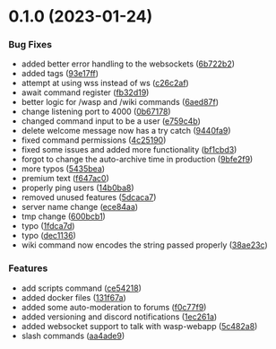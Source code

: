 # 0.1.0 (2023-01-24)


### Bug Fixes

* added better error handling to the websockets ([6b722b2](https://github.com/Torwent/wasp-discord/commit/6b722b23925d0338197e4521febc32c6ea2a67ee))
* added tags ([93e17ff](https://github.com/Torwent/wasp-discord/commit/93e17ffaa7b130d490afc61aecf6e4da58ebc4f5))
* attempt at using wss instead of ws ([c26c2af](https://github.com/Torwent/wasp-discord/commit/c26c2af399a61fa40e3c9de92f697d05cb7cc8f1))
* await command register ([fb32d19](https://github.com/Torwent/wasp-discord/commit/fb32d19b83cc42897303576d1bdb3256bf2b8228))
* better logic for /wasp and /wiki commands ([6aed87f](https://github.com/Torwent/wasp-discord/commit/6aed87f8b4acf52b76b290b9facd3ddd8fb375d2))
* change listening port to 4000 ([0b67178](https://github.com/Torwent/wasp-discord/commit/0b67178976face1031ca907fc5e3810b194787a4))
* changed command input to be a user ([e759c4b](https://github.com/Torwent/wasp-discord/commit/e759c4bee0c400970d0135e2ac6249810fad733e))
* delete welcome message now has a try catch ([9440fa9](https://github.com/Torwent/wasp-discord/commit/9440fa9dbbf658402e05e59cd27938339c713b7f))
* fixed command permissions ([4c25190](https://github.com/Torwent/wasp-discord/commit/4c251902023d6a236de434ffacc6987d69cbf869))
* fixed some issues and added more functionality ([bf1cbd3](https://github.com/Torwent/wasp-discord/commit/bf1cbd388c39e1845199b48769b92286d6ae4159))
* forgot to change the auto-archive time in production ([9bfe2f9](https://github.com/Torwent/wasp-discord/commit/9bfe2f98b5d7a897ae4a4c1599beeddfbc879af6))
* more typos ([5435bea](https://github.com/Torwent/wasp-discord/commit/5435beafa6c53fc2e4b51faae792a8f3283b8571))
* premium text ([f647ac0](https://github.com/Torwent/wasp-discord/commit/f647ac0a01d69a145ade8bf0ace0a1b9144d795b))
* properly ping users ([14b0ba8](https://github.com/Torwent/wasp-discord/commit/14b0ba838a38f4f257bf3f66cbbc20adf83c0a1d))
* removed unused features ([5dcaca7](https://github.com/Torwent/wasp-discord/commit/5dcaca7fadfb6eebec040489dd7083c484c78f4c))
* server name change ([ece84aa](https://github.com/Torwent/wasp-discord/commit/ece84aafdbed89e5552371a3d15e6132ee73fc55))
* tmp change ([600bcb1](https://github.com/Torwent/wasp-discord/commit/600bcb1fa21ac12fe4413bd64f8bb6b5988883cf))
* typo ([1fdca7d](https://github.com/Torwent/wasp-discord/commit/1fdca7d8d8179e55093c6e3af1ffa224f02ba907))
* typo ([dec1136](https://github.com/Torwent/wasp-discord/commit/dec1136feed36ed3c867e06537b804e7536c3c8f))
* wiki command now encodes the string passed properly ([38ae23c](https://github.com/Torwent/wasp-discord/commit/38ae23cc006bd256166568ab70d9cfd8989834a1))


### Features

* add scripts command ([ce54218](https://github.com/Torwent/wasp-discord/commit/ce5421895d653e66cf33408d55751ab9091ad7be))
* added docker files ([131f67a](https://github.com/Torwent/wasp-discord/commit/131f67afbe193404d88874c261d1d90aa243560e))
* added some auto-moderation to forums ([f0c77f9](https://github.com/Torwent/wasp-discord/commit/f0c77f9feb0f75803ba418f2d567c60aeaf4749a))
* added versioning and discord notifications ([1ec261a](https://github.com/Torwent/wasp-discord/commit/1ec261aa6b5f2dcdd1003fd997da6341048206ff))
* added websocket support to talk with wasp-webapp ([5c482a8](https://github.com/Torwent/wasp-discord/commit/5c482a80748f4926d1ced06a9887a2e0dc9230c4))
* slash commands ([aa4ade9](https://github.com/Torwent/wasp-discord/commit/aa4ade973c5daf6d70f024b54481df0b31c42f88))



